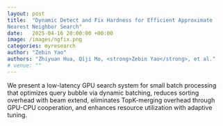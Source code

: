 ```yaml
---
layout: post
title:  "Dynamic Detect and Fix Hardness for Efficient Approximate
Nearest Neighbor Search"
date:   2025-04-16 20:00:00 +00:00
image: /images/ngfix.png
categories: myresearch
author: "Zebin Yao"
authors: "Zhiyuan Hua, Qiji Mo, <strong>Zebin Yao</strong>, et al."
# venue: ""
---
```

We present a low-latency GPU search system for small batch processing that optimizes query bubble via dynamic batching, reduces sorting overhead with beam extend, eliminates TopK-merging overhead through GPU-CPU cooperation, and enhances resource utilization with adaptive tuning.